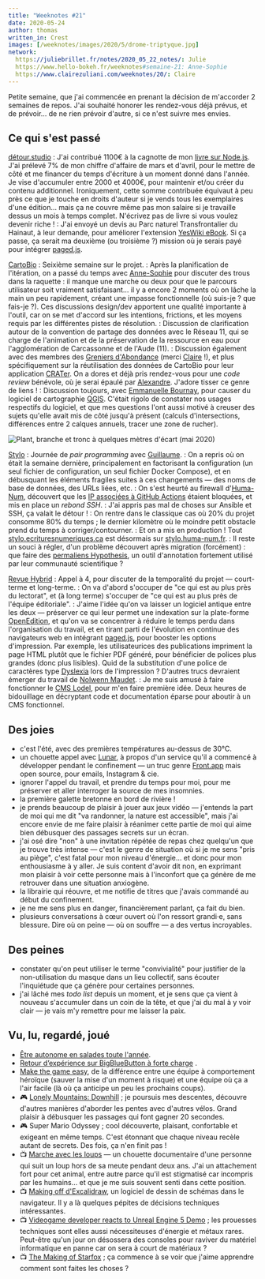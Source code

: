 ```yaml
---
title: "Weeknotes #21"
date: 2020-05-24
author: thomas
written_in: Crest
images: [/weeknotes/images/2020/5/drome-triptyque.jpg]
network:
  https://juliebrillet.fr/notes/2020_05_22_notes/: Julie
  https://www.hello-bokeh.fr/weeknotes#semaine-21: Anne-Sophie
  https://www.clairezuliani.com/weeknotes/20/: Claire
---
```


Petite semaine, que j'ai commencée en prenant la décision de m'accorder 2 semaines de repos.
J'ai souhaité honorer les rendez-vous déjà prévus, et de prévoir… de ne rien prévoir d'autre, si ce n'est suivre mes envies.

<!--more-->

## Ce qui s'est passé

[détour.studio]
: J'ai contribué 1100€ à la cagnotte de mon [livre sur Node.js](https://opencollective.com/nodebook). J'ai prélevé 7% de mon chiffre d'affaire de mars et d'avril, pour le mettre de côté et me financer du temps d'écriture à un moment donné dans l'année. Je vise d'accumuler entre 2000 et 4000€, pour maintenir et/ou créer du contenu additionnel. Ironiquement, cette somme contribuée équivaut à peu près ce que je touche en droits d'auteur si je vends tous les exemplaires d'une édition… mais ça ne couvre même pas mon salaire si je travaille dessus un mois à temps complet. N'écrivez pas de livre si vous voulez devenir riche !
: J'ai envoyé un devis au Parc naturel Transfrontalier du Hainaut, à leur demande, pour améliorer l'extension [YesWiki eBook](https://github.com/YesWiki/yeswiki-extension-ebook). Si ça passe, ça serait ma deuxième (ou troisième ?) mission où je serais payé pour intégrer [paged.js].

[CartoBio]
: Seixième semaine sur le projet.
: Après la planification de l'itération, on a passé du temps avec [Anne-Sophie] pour discuter des trous dans la raquette : il manque une marche ou deux pour que le parcours utilisateur soit vraiment satisfaisant… il y a encore 2 moments où on lâche la main un peu rapidement, créant une impasse fonctionnelle (où suis-je ? que fais-je ?). Ces discussions design/dev apportent une qualité importante à l'outil, car on se met d'accord sur les intentions, frictions, et les moyens requis par les différentes pistes de résolution.
: Discussion de clarification autour de la convention de partage des données avec le Réseau 11, qui se charge de l'animation et de la préservation de la ressource en eau pour l'agglomération de Carcassonne et de l'Aude (11).
: Discussion également avec des membres des [Greniers d'Abondance](https://resiliencealimentaire.org/) (merci [Claire] !), et plus spécifiquement sur la réutilisation des données de CartoBio pour leur application [CRATer](https://app.resiliencealimentaire.org/crater-ui/www/). On a dores et déjà pris rendez-vous pour une _code review_ bénévole, où je serai épaulé par [Alexandre]. J'adore tisser ce genre de liens !
: Discussion toujours, avec [Emmanuelle Bournay](https://manumaps.wordpress.com/), pour causer du logiciel de cartographie [QGIS](https://qgis.org/en/site/). C'était rigolo de constater nos usages respectifs du logiciel, et que mes questions l'ont aussi motivé à creuser des sujets qu'elle avait mis de côté jusqu'à présent (calculs d'intersections, différences entre 2 calques annuels, tracer une zone de rucher).

![](/weeknotes/images/2020/5/drome-triptyque.jpg "Plant, branche et tronc à quelques mètres d'écart (mai 2020)")

[Stylo]
: Journée de _pair programming_ avec [Guillaume].
: On a repris où on était la semaine dernière, principalement en factorisant la configuration (un seul fichier de configuration, un seul fichier Docker Compose), et en débusquant les éléments fragiles suites à ces changements — des noms de base de données, des URLs liées, etc.
: On s'est heurté au firewall d'[Huma-Num](https://huma-num.fr), découvert que les [IP associées à GitHub Actions](https://help.github.com/en/actions/reference/virtual-environments-for-github-hosted-runners#ip-addresses-of-github-hosted-runners) étaient bloquées, et mis en place un _rebond SSH_.
: J'ai appris pas mal de choses sur Ansible et SSH, ça valait le détour !
: On rentre dans le classique cas où 20% du projet consomme 80% du temps ; le dernier kilomètre où le moindre petit obstacle prend du temps à corriger/contourner.
: Et on a mis en production ! Tout [stylo.ecrituresnumeriques.ca](https://stylo.ecrituresnumeriques.ca) est désormais sur [stylo.huma-num.fr](https://stylo.huma-num.fr).
: Il reste un souci à régler, d'un problème découvert après migration (forcément) : que faire des [permaliens Hypothesis](https://web.hypothes.is/), un outil d'annotation fortement utilisé par leur communauté scientifique ?

[Revue Hybrid]
: Appel à 4, pour discuter de la temporalité du projet — court-terme et long-terme.
: On va d'abord s'occuper de "ce qui est au plus près du lectorat", et (à long terme) s'occuper de "ce qui est au plus près de l'équipe éditoriale".
: J'aime l'idée qu'on va laisser un logiciel antique entre les deux — préserver ce qui leur permet une indexation sur la plate-forme [OpenEdition](https://www.openedition.org/), et qu'on va se concentrer à réduire le temps perdu dans l'organisation du travail, et en tirant parti de l'évolution en continue des navigateurs web en intégrant [paged.js], pour booster les options d'impression. Par exemple, les utilisateurices des publications impriment la page HTML plutôt que le fichier PDF généré, pour bénéficier de polices plus grandes (donc plus lisibles). Quid de la substitution d'une police de caractères type [Dyslexia](https://www.dyslexiefont.com/en/typeface/) lors de l'impression ? D'autres trucs devraient émerger du travail de [Nolwenn Maudet](https://www.nolwennmaudet.com/).
: Je me suis amusé à faire fonctionner le [CMS Lodel](https://www.lodel.org/), pour m'en faire première idée. Deux heures de bidouillage en décryptant code et documentation éparse pour aboutir à un CMS fonctionnel.

## Des joies

- c'est l'été, avec des premières températures au-dessus de 30°C.
- un chouette appel avec [Lunar](https://dérivation.fr/), à propos d'un service qu'il a commencé à développer pendant le confinement — un truc genre [Front.app](https://frontapp.com/) mais open source, pour emails, Instagram & cie.
- ignorer l'appel du travail, et prendre du temps pour moi, pour me préserver et aller interroger la source de mes insomnies.
- la première galette bretonne en bord de rivière !
- je prends beaucoup de plaisir à jouer aux jeux vidéo — j'entends la part de moi qui me dit "va randonner, la nature est accessible", mais j'ai encore envie de me faire plaisir à réanimer cette partie de moi qui aime bien débusquer des passages secrets sur un écran.
- j'ai osé dire "non" à une invitation répétée de repas chez quelqu'un que je trouve très intense — c'est le genre de situation où si je me sens "pris au piège", c'est fatal pour mon niveau d'énergie… et donc pour mon enthousiasme à y aller. Je suis content d'avoir dit non, en exprimant mon plaisir à voir cette personne mais à l'inconfort que ça génère de me retrouver dans une situation anxiogène.
- la librairie qui réouvre, et me notifie de titres que j'avais commandé au début du confinement.
- je ne me sens plus en danger, financièrement parlant, ça fait du bien.
- plusieurs conversations à cœur ouvert où l'on ressort grandi·e, sans blessure. Dire où on peine — où on souffre — a des vertus incroyables.

## Des peines

- constater qu'on peut utiliser le terme "convivialité" pour justifier de la non-utilisation du masque dans un lieu collectif, sans écouter l'inquiétude que ça génère pour certaines personnes.
- j'ai lâché mes _todo list_ depuis un moment, et je sens que ça vient à nouveau s'accumuler dans un coin de la tête, et que j'ai du mal à y voir clair — je vais m'y remettre pour me laisser la paix.

## Vu, lu, regardé, joué

- [Être autonome en salades toute l'année](https://potagerdurable.com/etre-autonome-en-salades-toute-l-annee/).
- [Retour d’expérience sur BigBlueButton à forte charge](https://www.octopuce.fr/retour-dexperience-sur-bigbluebutton-a-fort-charge/) .
- [Make the game easy](https://blog.vjeux.com/2020/analysis/make-the-game-easy.html), de la différence entre une équipe à comportement héroïque (sauver la mise d'un moment à risque) et une équipe où ça a l'air facile (là où ça anticipe un peu les prochains coups).
- 🎮 [Lonely Mountains: Downhill](https://www.theguardian.com/games/2020/may/14/lonely-mountains-downhill-review-nintendo-switch) ; je poursuis mes descentes, découvre d'autres manières d'aborder les pentes avec d'autres vélos. Grand plaisir à débusquer les passages qui font gagner 20 secondes.
- 🎮 Super Mario Odyssey ; cool découverte, plaisant, confortable et exigeant en même temps. C'est étonnant que chaque niveau recèle autant de secrets. Des fois, ça n'en finit pas !
- 📺 [Marche avec les loups](https://www.gebekafilms.com/fiches-films/marche-avec-les-loups/) — un chouette documentaire d'une personne qui suit un loup hors de sa meute pendant deux ans. J'ai un attachement fort pour cet animal, entre autre parce qu'il est stigmatisé car incompris par les humains… et que je me suis souvent senti dans cette position.
- 📺 [Making off d'Excalidraw](https://www.youtube.com/watch?v=fix2-SynPGE), un logiciel de dessin de schémas dans le navigateur. Il y a là quelques pépites de décisions techniques intéressantes.
- 📺 [Videogame developer reacts to Unreal Engine 5 Demo](https://www.youtube.com/watch?v=9PmjQvowfAI) ; les prouesses techniques sont elles aussi nécessiteuses d'énergie et métaux rares. Peut-être qu'un jour on désossera des consoles pour raviver du matériel informatique en panne car on sera à court de matériaux ?
- 📺 [The Making of Starfox](https://www.youtube.com/watch?v=GDhNT2Qv-Mo) ; ça commence à se voir que j'aime apprendre comment sont faites les choses ?

[détour.studio]: /
[Stylo]: https://github.com/EcrituresNumeriques/stylo
[Jardins Nourriciers]: https://www.lesjardinsnourriciers.com/
[CartoBio]: https://cartobio.org/
[Usine Vivante]: https://www.usinevivante.org
[Apprendre à développer une cartographie web]: https://github.com/sofiaboulaarab/carto_recherche
[Revue Hybrid]: https://www.puv-editions.fr/collections/hybrid.html
[paged.js]: https://www.pagedjs.org/

[Sofia]: https://twitter.com/sofiaboulaarab
[Anne-Sophie]: https://hello-bokeh.fr
[Guillaume]: https://www.yuzutech.fr/
[Claire]: https://www.lassembleuse.fr/
[Antoine]: https://www.quaternum.net/
[Alexandre]: https://apollonet.fr/
[Julie]: http://julie-blanc.fr/
[Julien]: https://www.lesvoisinsdustudio.ch/
[Lucile]: http://lucilehaute.fr/
